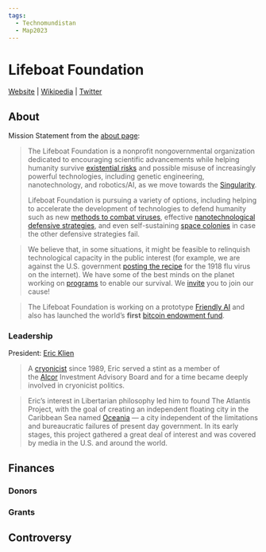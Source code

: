 ```yaml
---
tags:
  - Technomundistan
  - Map2023
---
```

# Lifeboat Foundation

[Website](https://lifeboat.com/) | [Wikipedia](https://en.wikipedia.org/wiki/Lifeboat_Foundation) |  [Twitter]()

## About

Mission Statement from the [about page](https://lifeboat.com/ex/about):

>The Lifeboat Foundation is a nonprofit nongovernmental organization dedicated to encouraging scientific advancements while helping humanity survive [existential risks](https://lifeboat.com/ex/programs) and possible misuse of increasingly powerful technologies, including genetic engineering, nanotechnology, and robotics/AI, as we move towards the [Singularity](http://en.wikipedia.org/wiki/Technological_singularity).
>
>Lifeboat Foundation is pursuing a variety of options, including helping to accelerate the development of technologies to defend humanity such as new [methods to combat viruses](https://lifeboat.com/ex/bioshield), effective [nanotechnological defensive strategies](https://lifeboat.com/ex/nanoshield), and even self-sustaining [space colonies](https://lifeboat.com/ex/arki) in case the other defensive strategies fail.

>We believe that, in some situations, it might be feasible to relinquish technological capacity in the public interest (for example, we are against the U.S. government [posting the recipe](https://www.kurzweilai.net/recipe-for-destruction) for the 1918 flu virus on the internet). We have some of the best minds on the planet working on [programs](https://lifeboat.com/ex/programs) to enable our survival. We [invite](https://lifeboat.com/docs/invitation.doc) you to join our cause!

>The Lifeboat Foundation is working on a prototype [Friendly AI](https://lifeboat.com/ai) and also has launched the world’s **first** [bitcoin endowment fund](https://lifeboat.com/ex/bitcoin).

### Leadership

President: [Eric Klien](https://lifeboat.com/ex/bios.eric.klien)
>A [cryonicist](http://alcor.org/AboutCryonics/index.html) since 1989, Eric served a stint as a member of the [Alcor](http://alcor.org/) Investment Advisory Board and for a time became deeply involved in cryonicist politics.

>Eric’s interest in Libertarian philosophy led him to found The Atlantis Project, with the goal of creating an independent floating city in the Caribbean Sea named [Oceania](http://oceania.org/) — a city independent of the limitations and bureaucratic failures of present day government. In its early stages, this project gathered a great deal of interest and was covered by media in the U.S. and around the world.

## Finances

### Donors

### Grants


## Controversy

